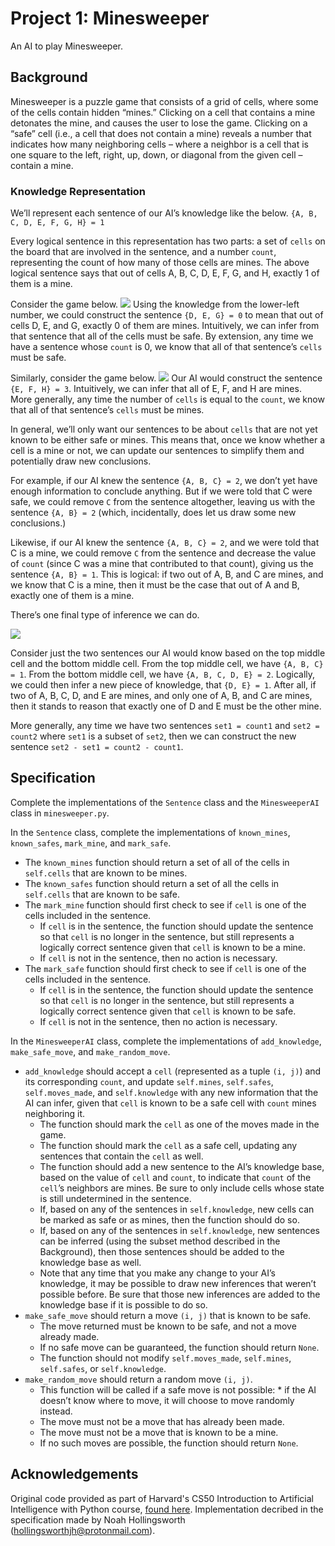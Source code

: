 # Project 1: Minesweeper

An AI to play Minesweeper.

## Background 

Minesweeper is a puzzle game that consists of a grid of cells, where some of the cells contain hidden “mines.” Clicking on a cell that contains a mine detonates the mine, and causes the user to lose the game. Clicking on a “safe” cell (i.e., a cell that does not contain a mine) reveals a number that indicates how many neighboring cells – where a neighbor is a cell that is one square to the left, right, up, down, or diagonal from the given cell – contain a mine.

### Knowledge Representation
We’ll represent each sentence of our AI’s knowledge like the below.
`{A, B, C, D, E, F, G, H} = 1`

Every logical sentence in this representation has two parts: a set of `cells` on the board that are involved in the sentence, and a number `count`, representing the count of how many of those cells are mines. The above logical sentence says that out of cells A, B, C, D, E, F, G, and H, exactly 1 of them is a mine.

Consider the game below.
![](board1.png)
Using the knowledge from the lower-left number, we could construct the sentence `{D, E, G} = 0` to mean that out of cells D, E, and G, exactly 0 of them are mines. Intuitively, we can infer from that sentence that all of the cells must be safe. By extension, any time we have a sentence whose `count` is 0, we know that all of that sentence’s `cells` must be safe.

Similarly, consider the game below.
![](board2.png)
Our AI would construct the sentence `{E, F, H} = 3`. Intuitively, we can infer that all of E, F, and H are mines. More generally, any time the number of `cells` is equal to the `count`, we know that all of that sentence’s `cells` must be mines.

In general, we’ll only want our sentences to be about `cells` that are not yet known to be either safe or mines. This means that, once we know whether a cell is a mine or not, we can update our sentences to simplify them and potentially draw new conclusions.

For example, if our AI knew the sentence `{A, B, C} = 2`, we don’t yet have enough information to conclude anything. But if we were told that C were safe, we could remove `C` from the sentence altogether, leaving us with the sentence `{A, B} = 2` (which, incidentally, does let us draw some new conclusions.)

Likewise, if our AI knew the sentence `{A, B, C} = 2`, and we were told that C is a mine, we could remove `C` from the sentence and decrease the value of `count` (since C was a mine that contributed to that count), giving us the sentence `{A, B} = 1`. This is logical: if two out of A, B, and C are mines, and we know that C is a mine, then it must be the case that out of A and B, exactly one of them is a mine.

There’s one final type of inference we can do.

![](board3.png)

Consider just the two sentences our AI would know based on the top middle cell and the bottom middle cell. From the top middle cell, we have `{A, B, C} = 1`. From the bottom middle cell, we have `{A, B, C, D, E} = 2`. Logically, we could then infer a new piece of knowledge, that `{D, E} = 1`. After all, if two of A, B, C, D, and E are mines, and only one of A, B, and C are mines, then it stands to reason that exactly one of D and E must be the other mine.

More generally, any time we have two sentences `set1 = count1` and `set2 = count2` where `set1` is a subset of `set2`, then we can construct the new sentence `set2 - set1 = count2 - count1`.

## Specification
Complete the implementations of the `Sentence` class and the `MinesweeperAI` class in `minesweeper.py`.

In the `Sentence` class, complete the implementations of `known_mines`, `known_safes`, `mark_mine`, and `mark_safe`.

* The `known_mines` function should return a set of all of the cells in `self.cells` that are known to be mines.
* The `known_safes` function should return a set of all the cells in `self.cells` that are known to be safe.
* The `mark_mine` function should first check to see if `cell` is one of the cells included in the sentence.
    * If `cell` is in the sentence, the function should update the sentence so that `cell` is no longer in the sentence, but still represents a logically correct sentence given that `cell` is known to be a mine.
    * If `cell` is not in the sentence, then no action is necessary.
* The `mark_safe` function should first check to see if `cell` is one of the cells included in the sentence.
    * If `cell` is in the sentence, the function should update the sentence so that `cell` is no longer in the sentence, but still represents a logically correct sentence given that `cell` is known to be safe.
    * If `cell` is not in the sentence, then no action is necessary.

In the `MinesweeperAI` class, complete the implementations of `add_knowledge`, `make_safe_move`, and `make_random_move`.

* `add_knowledge` should accept a `cell` (represented as a tuple `(i, j)`) and its corresponding `count`, and update `self.mines`, `self.safes`, `self.moves_made`, and `self.knowledge` with any new information that the AI can infer, given that `cell` is known to be a safe cell with `count` mines neighboring it.
    * The function should mark the `cell` as one of the moves made in the game.
    * The function should mark the `cell` as a safe cell, updating any sentences that contain the `cell` as well.
    * The function should add a new sentence to the AI’s knowledge base, based on the value of `cell` and `count`, to indicate that `count` of the `cell`’s neighbors are mines. Be sure to only include cells whose state is still undetermined in the sentence.
    * If, based on any of the sentences in `self.knowledge`, new cells can be marked as safe or as mines, then the function should do so.
    * If, based on any of the sentences in `self.knowledge`, new sentences can be inferred (using the subset method described in the Background), then those sentences should be added to the knowledge base as well.
    * Note that any time that you make any change to your AI’s knowledge, it may be possible to draw new inferences that weren’t possible before. Be sure that those new inferences are added to the knowledge base if it is possible to do so.
* `make_safe_move` should return a move `(i, j)` that is known to be safe.
    * The move returned must be known to be safe, and not a move already made.
    * If no safe move can be guaranteed, the function should return `None`.
    * The function should not modify `self.moves_made`, `self.mines`, `self.safes`, or `self.knowledge`.
* `make_random_move` should return a random move `(i, j)`.
    * This function will be called if a safe move is not possible: * if the AI doesn’t know where to move, it will choose to move randomly instead.
    * The move must not be a move that has already been made.
    * The move must not be a move that is known to be a mine.
    * If no such moves are possible, the function should return `None`.


## Acknowledgements
Original code provided as part of Harvard's CS50 Introduction to Artificial Intelligence with Python course, [found here](https://cs50.harvard.edu/ai/2020/projects/1/minesweeper/).
Implementation decribed in the specification made by Noah Hollingsworth (hollingsworthjh@protonmail.com).

